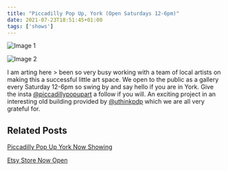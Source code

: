 ```yaml
---
title: "Piccadilly Pop Up, York (Open Saturdays 12-6pm)"
date: 2021-07-23T18:51:45+01:00
tags: ['shows']
---
```


![Image 1](/2021-07-23-piccadilly-pop-up-open/piccadilly-pop-up-open-flyer.png)

![Image 2](/2021-07-23-piccadilly-pop-up-open/piccadilly-pop-up-open-flyer-reverse.png)

I am arting here > been so very busy working with a team of local artists on making this a successful little art space. We open to the public as a gallery every Saturday 12-6pm so swing by and say hello if you are in York. Give the insta [@piccadillypopupart](https://www.instagram.com/piccadillypopupart/) a follow if you will. An exciting project in an interesting old building provided by [@uthinkpdp](https://www.instagram.com/uthinkpdp/) which we are all very grateful for.

## Related Posts

[Piccadilly Pop Up York Now Showing](/posts/2020-09-04-piccadilly-pop-up-york-now-showing/)

[Etsy Store Now Open](/posts/2020-07-21-etsy-shop-now-open/)
